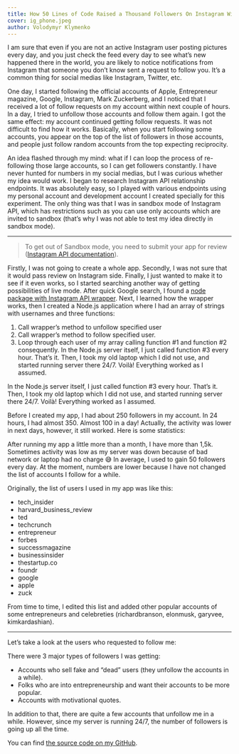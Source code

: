 ```yaml
---
title: How 50 Lines of Code Raised a Thousand Followers On Instagram Within One Month
cover: ig_phone.jpeg
author: Volodymyr Klymenko
---
```


<re-img src="ig_phone.jpeg"></re-img>

I am sure that even if you are not an active Instagram user posting pictures every day, and you just check the feed every day to see what’s new happened there in the world, you are likely to notice notifications from Instagram that someone you don’t know sent a request to follow you. It’s a common thing for social medias like Instagram, Twitter, etc.

One day, I started following the official accounts of Apple, Entrepreneur magazine, Google, Instagram, Mark Zuckerberg, and I noticed that I received a lot of follow requests on my account within next couple of hours. In a day, I tried to unfollow those accounts and follow them again. I got the same effect: my account continued getting follow requests. It was not difficult to find how it works. Basically, when you start following some accounts, you appear on the top of the list of followers in those accounts, and people just follow random accounts from the top expecting reciprocity.

An idea flashed through my mind: what if I can loop the process of re-following those large accounts, so I can get followers constantly. I have never hunted for numbers in my social medias, but I was curious whether my idea would work. I began to research Instagram API relationship endpoints. It was absolutely easy, so I played with various endpoints using my personal account and development account I created specially for this experiment. The only thing was that I was in sandbox mode of Instagram API, which has restrictions such as you can use only accounts which are invited to sandbox (that’s why I was not able to test my idea directly in sandbox mode).

---

> To get out of Sandbox mode, you need to submit your app for review (<a href="https://www.instagram.com/developer/sandbox/" target="_blank" rel="noopener noreferrer">Instagram API documentation</a>).

Firstly, I was not going to create a whole app. Secondly, I was not sure that it would pass review on Instagram side. Finally, I just wanted to make it to see if it even works, so I started searching another way of getting possibilities of live mode. After quick Google search, I found a <a href="https://www.npmjs.com/package/instagram-private-api" target="_blank" rel="noopener noreferrer">node package with Instagram API wrapper</a>. Next, I learned how the wrapper works, then I created a Node.js application where I had an array of strings with usernames and three functions:

1. Call wrapper’s method to unfollow specified user
2. Call wrapper’s method to follow specified user.
3. Loop through each user of my array calling function #1 and function #2 consequently.
   In the Node.js server itself, I just called function #3 every hour. That’s it. Then, I took my old laptop which I did not use, and started running server there 24/7. Voilà! Everything worked as I assumed.

In the Node.js server itself, I just called function #3 every hour. That’s it. Then, I took my old laptop which I did not use, and started running server there 24/7. Voilà! Everything worked as I assumed.

Before I created my app, I had about 250 followers in my account. In 24 hours, I had almost 350. Almost 100 in a day! Actually, the activity was lower in next days, however, it still worked. Here is some statistics:
<re-img src="stats.png"></re-img>

After running my app a little more than a month, I have more than 1,5k. Sometimes activity was low as my server was down because of bad network or laptop had no charge 😅 In average, I used to gain 50 followers every day. At the moment, numbers are lower because I have not changed the list of accounts I follow for a while.

Originally, the list of users I used in my app was like this:

- tech_insider
- harvard_business_review
- ted
- techcrunch
- entrepreneur
- forbes
- successmagazine
- businessinsider
- thestartup.co
- foundr
- google
- apple
- zuck

From time to time, I edited this list and added other popular accounts of some entrepreneurs and celebreties (richardbranson, elonmusk, garyvee, kimkardashian).

---

>

Let’s take a look at the users who requested to follow me:

<re-img src="users.png"></re-img>

There were 3 major types of followers I was getting:

- Accounts who sell fake and “dead” users (they unfollow the accounts in a while).
- Folks who are into entrepreneurship and want their accounts to be more popular.
- Accounts with motivational quotes.

In addition to that, there are quite a few accounts that unfollow me in a while. However, since my server is running 24/7, the number of followers is going up all the time.

You can find <a href="https://github.com/klymenkoo/instagram-booster" target="_blank" rel="noopener noreferrer">the source code on my GitHub</a>.
